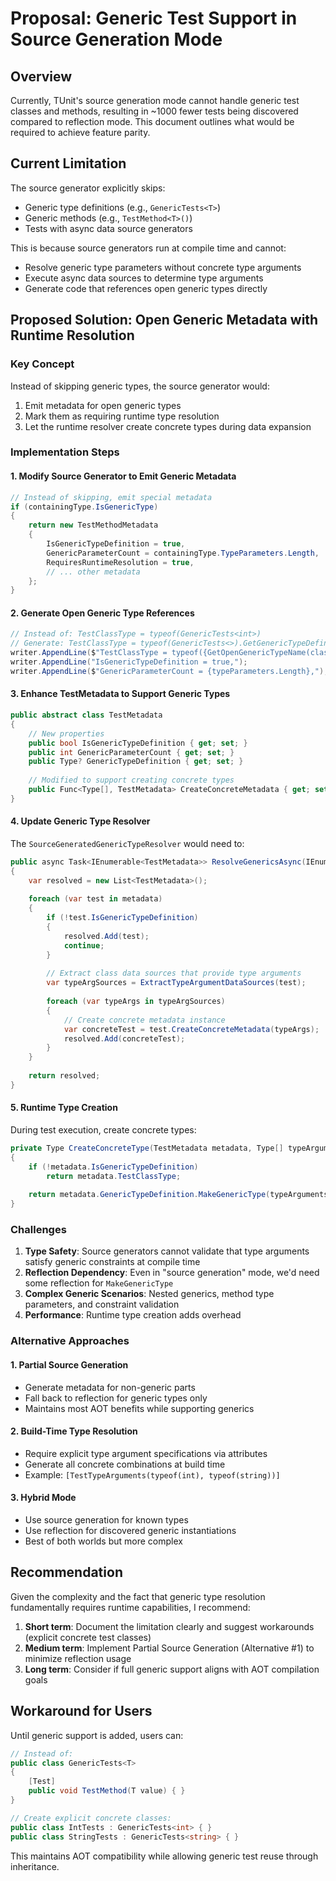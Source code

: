 # Proposal: Generic Test Support in Source Generation Mode

## Overview

Currently, TUnit's source generation mode cannot handle generic test classes and methods, resulting in ~1000 fewer tests being discovered compared to reflection mode. This document outlines what would be required to achieve feature parity.

## Current Limitation

The source generator explicitly skips:
- Generic type definitions (e.g., `GenericTests<T>`)  
- Generic methods (e.g., `TestMethod<T>()`)
- Tests with async data source generators

This is because source generators run at compile time and cannot:
- Resolve generic type parameters without concrete type arguments
- Execute async data sources to determine type arguments
- Generate code that references open generic types directly

## Proposed Solution: Open Generic Metadata with Runtime Resolution

### Key Concept

Instead of skipping generic types, the source generator would:
1. Emit metadata for open generic types
2. Mark them as requiring runtime type resolution
3. Let the runtime resolver create concrete types during data expansion

### Implementation Steps

#### 1. Modify Source Generator to Emit Generic Metadata

```csharp
// Instead of skipping, emit special metadata
if (containingType.IsGenericType)
{
    return new TestMethodMetadata
    {
        IsGenericTypeDefinition = true,
        GenericParameterCount = containingType.TypeParameters.Length,
        RequiresRuntimeResolution = true,
        // ... other metadata
    };
}
```

#### 2. Generate Open Generic Type References

```csharp
// Instead of: TestClassType = typeof(GenericTests<int>)
// Generate: TestClassType = typeof(GenericTests<>).GetGenericTypeDefinition()
writer.AppendLine($"TestClassType = typeof({GetOpenGenericTypeName(className)}),");
writer.AppendLine("IsGenericTypeDefinition = true,");
writer.AppendLine($"GenericParameterCount = {typeParameters.Length},");
```

#### 3. Enhance TestMetadata to Support Generic Types

```csharp
public abstract class TestMetadata
{
    // New properties
    public bool IsGenericTypeDefinition { get; set; }
    public int GenericParameterCount { get; set; }
    public Type? GenericTypeDefinition { get; set; }
    
    // Modified to support creating concrete types
    public Func<Type[], TestMetadata> CreateConcreteMetadata { get; set; }
}
```

#### 4. Update Generic Type Resolver

The `SourceGeneratedGenericTypeResolver` would need to:

```csharp
public async Task<IEnumerable<TestMetadata>> ResolveGenericsAsync(IEnumerable<TestMetadata> metadata)
{
    var resolved = new List<TestMetadata>();
    
    foreach (var test in metadata)
    {
        if (!test.IsGenericTypeDefinition)
        {
            resolved.Add(test);
            continue;
        }
        
        // Extract class data sources that provide type arguments
        var typeArgSources = ExtractTypeArgumentDataSources(test);
        
        foreach (var typeArgs in typeArgSources)
        {
            // Create concrete metadata instance
            var concreteTest = test.CreateConcreteMetadata(typeArgs);
            resolved.Add(concreteTest);
        }
    }
    
    return resolved;
}
```

#### 5. Runtime Type Creation

During test execution, create concrete types:

```csharp
private Type CreateConcreteType(TestMetadata metadata, Type[] typeArguments)
{
    if (!metadata.IsGenericTypeDefinition)
        return metadata.TestClassType;
        
    return metadata.GenericTypeDefinition.MakeGenericType(typeArguments);
}
```

### Challenges

1. **Type Safety**: Source generators cannot validate that type arguments satisfy generic constraints at compile time
2. **Reflection Dependency**: Even in "source generation" mode, we'd need some reflection for `MakeGenericType`
3. **Complex Generic Scenarios**: Nested generics, method type parameters, and constraint validation
4. **Performance**: Runtime type creation adds overhead

### Alternative Approaches

#### 1. Partial Source Generation
- Generate metadata for non-generic parts
- Fall back to reflection for generic types only
- Maintains most AOT benefits while supporting generics

#### 2. Build-Time Type Resolution
- Require explicit type argument specifications via attributes
- Generate all concrete combinations at build time
- Example: `[TestTypeArguments(typeof(int), typeof(string))]`

#### 3. Hybrid Mode
- Use source generation for known types
- Use reflection for discovered generic instantiations
- Best of both worlds but more complex

## Recommendation

Given the complexity and the fact that generic type resolution fundamentally requires runtime capabilities, I recommend:

1. **Short term**: Document the limitation clearly and suggest workarounds (explicit concrete test classes)
2. **Medium term**: Implement Partial Source Generation (Alternative #1) to minimize reflection usage
3. **Long term**: Consider if full generic support aligns with AOT compilation goals

## Workaround for Users

Until generic support is added, users can:

```csharp
// Instead of:
public class GenericTests<T>
{
    [Test]
    public void TestMethod(T value) { }
}

// Create explicit concrete classes:
public class IntTests : GenericTests<int> { }
public class StringTests : GenericTests<string> { }
```

This maintains AOT compatibility while allowing generic test reuse through inheritance.